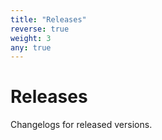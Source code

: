 ```yaml
---
title: "Releases"
reverse: true
weight: 3
any: true
---
```


# Releases

Changelogs for released versions.
